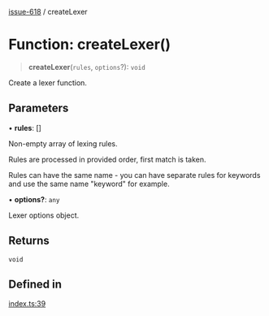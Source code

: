 [issue-618](../README.md) / createLexer

# Function: createLexer()

> **createLexer**(`rules`, `options`?): `void`

Create a lexer function.

## Parameters

• **rules**: []

Non-empty array of lexing rules.

Rules are processed in provided order, first match is taken.

Rules can have the same name - you can have separate rules
for keywords and use the same name "keyword" for example.

• **options?**: `any`

Lexer options object.

## Returns

`void`

## Defined in

[index.ts:39](https://github.com/typedoc2md/typedoc-plugin-markdown-scratchpad/blob/29e3e5855001cfe5a1e00876fda87b82083d4fa3/issues/618/src/index.ts#L39)
